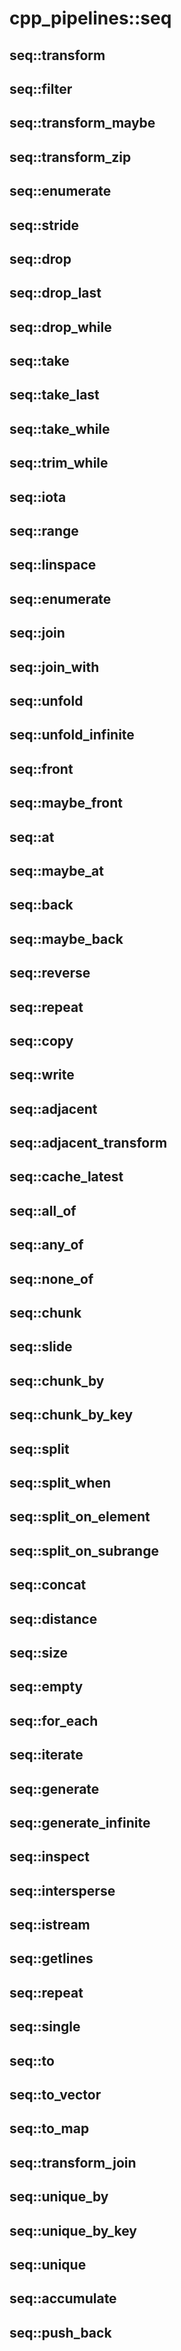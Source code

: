 # cpp_pipelines::seq

## seq::transform

## seq::filter
## seq::transform_maybe

## seq::transform_zip

## seq::enumerate

## seq::stride

## seq::drop

## seq::drop_last

## seq::drop_while

## seq::take

## seq::take_last

## seq::take_while

## seq::trim_while

## seq::iota
## seq::range
## seq::linspace
## seq::enumerate

## seq::join
## seq::join_with

## seq::unfold
## seq::unfold_infinite

## seq::front
## seq::maybe_front
## seq::at
## seq::maybe_at

## seq::back
## seq::maybe_back

## seq::reverse

## seq::repeat

## seq::copy

## seq::write

## seq::adjacent
## seq::adjacent_transform

## seq::cache_latest

## seq::all_of
## seq::any_of
## seq::none_of

## seq::chunk
## seq::slide
## seq::chunk_by
## seq::chunk_by_key

## seq::split
## seq::split_when
## seq::split_on_element
## seq::split_on_subrange

## seq::concat

## seq::distance
## seq::size

## seq::empty

## seq::for_each

## seq::iterate

## seq::generate
## seq::generate_infinite

## seq::inspect

## seq::intersperse

## seq::istream

## seq::getlines

## seq::repeat
## seq::single

## seq::to
## seq::to_vector
## seq::to_map

## seq::transform_join

## seq::unique_by
## seq::unique_by_key
## seq::unique

## seq::accumulate
## seq::push_back
